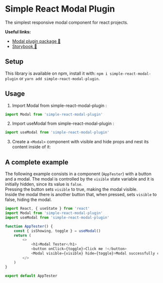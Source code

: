 # Simple React Modal Plugin
The simplest responsive modal component for react projects.


**Useful links:**

-   [Modal plugin package 📖](https://www.npmjs.com/package/simple-react-modal-plugin)
-   [Storybook 📖](https://jyjystudio.github.io/npm-modal-package/)


## Setup

This library is available on npm, install it with: `npm i simple-react-modal-plugin` or `yarn add simple-react-modal-plugin`.

## Usage

1.  Import Modal from simple-react-modal-plugin :

```js
import Modal from 'simple-react-modal-plugin'
```

2.  Import useModal from simple-react-modal-plugin :

```js
import useModal from 'simple-react-modal-plugin'
```

3.  Create a `<Modal>` component with visible and hide props and nest its content inside of it:

## A complete example

The following example consists in a component (`AppTester`) with a button and a modal.
The modal is controlled by the `visible` state variable and it is initially hidden, since its value is `false`.  
Pressing the button sets `visible` to true, making the modal visible.  
Inside the modal there is another button that, when pressed, sets `visible` to false, hiding the modal.

```javascript
import React, { useState } from 'react'
import Modal from 'simple-react-modal-plugin'
import useModal from 'simple-react-modal-plugin'

function AppTester() {
	const { isShowing, toggle } = useModal()
	return (
		<>
			<h1>Modal Tester</h1>
			<button onClick={toggle}>Click me !</button>
			<Modal visible={visible} hide={toggle}>Modal successfully created !</Modal>
		</>
	)
}

export default AppTester
```
